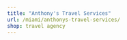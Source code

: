```yaml
---
title: "Anthony's Travel Services"
url: /miami/anthonys-travel-services/
shop: travel agency
---
```

